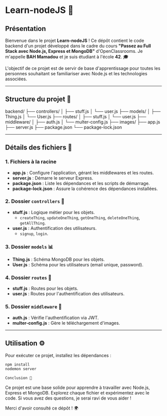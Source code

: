# Learn-nodeJS 🌟

## Présentation

Bienvenue dans le projet **Learn-nodeJS** ! Ce dépôt contient le code backend d'un projet développé dans le cadre du cours **"Passez au Full Stack avec Node.js, Express et MongoDB"** d'OpenClassrooms. Je m'appelle **BAH Mamadou** et je suis étudiant à l'école **42**. 🎓

L'objectif de ce projet est de servir de base d'apprentissage pour toutes les personnes souhaitant se familiariser avec Node.js et les technologies associées.

---

## Structure du projet 📁
backend/ ├── controllers/ │ ├── stuff.js │ └── user.js ├── models/ │ ├── Thing.js │ └── User.js ├── routes/ │ ├── stuff.js │ └── user.js ├── middleware/ │ ├── auth.js │ └── multer-config.js ├── images/ ├── app.js ├── server.js ├── package.json └── package-lock.json


---

## Détails des fichiers 📝

### 1. Fichiers à la racine

- **app.js** : Configure l'application, gérant les middlewares et les routes.
- **server.js** : Démarre le serveur Express.
- **package.json** : Liste les dépendances et les scripts de démarrage.
- **package-lock.json** : Assure la cohérence des dépendances installées.

### 2. Dossier `controllers` 🚦

- **stuff.js** : Logique métier pour les objets.
  - `createThing`, `updateOneThing`, `getOneThing`, `deleteOneThing`, `getAllThing`.
- **user.js** : Authentification des utilisateurs.
  - `signup`, `login`.

### 3. Dossier `models` 📊

- **Thing.js** : Schéma MongoDB pour les objets.
- **User.js** : Schéma pour les utilisateurs (email unique, password).

### 4. Dossier `routes` 🚀

- **stuff.js** : Routes pour les objets.
- **user.js** : Routes pour l'authentification des utilisateurs.

### 5. Dossier `middleware` 🔑

- **auth.js** : Vérifie l'authentification via JWT.
- **multer-config.js** : Gère le téléchargement d'images.

---

## Utilisation ⚙️

Pour exécuter ce projet, installez les dépendances :

```bash
npm install
nodemon server

Conclusion 🎉
```
Ce projet est une base solide pour apprendre à travailler avec Node.js, Express et MongoDB. Explorez chaque fichier et expérimentez avec le code. Si vous avez des questions, je serai ravi de vous aider !

Merci d'avoir consulté ce dépôt ! 🌍

